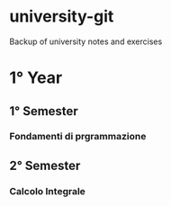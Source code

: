 # university-git
Backup of university notes and exercises 

# 1° Year
## 1° Semester
### Fondamenti di prgrammazione
## 2° Semester
### Calcolo Integrale
